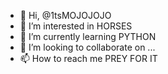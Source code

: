 - 👋 Hi, @1tsMOJOJOJO
- 👀 I’m interested in HORSES
- 🌱 I’m currently learning PYTHON
- 💞️ I’m looking to collaborate on ...
- 📫 How to reach me PREY FOR IT 

<!---
1tsMOJOJOJO/1tsMOJOJOJO is a ✨ special ✨ repository because its `README.md` (this file) appears on your GitHub profile.
You can click the Preview link to take a look at your changes.
--->

